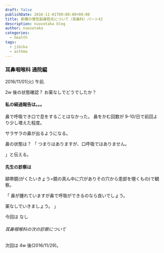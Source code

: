 ```yaml
---
draft: false
publishDate: 2016-11-01T09:00:00+09:00
title: 新種の慢性副鼻腔炎について（耳鼻科）パート42
description: nuovotaka blog
author: nuovotaka
categories:
  - health
tags:
  - jibika
  - asthma
---
```


### 耳鼻咽喉科 通院編

2016/11/01(火) 午前.

2w 後の状態確認？
お薬なしでどうでしたか？

#### 私の経過報告は。。。

鼻で呼吸でき口で息をすることはなかった。
鼻をかむ回数が 9-10/日で前回より少し増えた程度。

サラサラの鼻が出るようになる。

鼻の状態は？
「
つまりはありますが、口呼吸ではありません。

」と伝える。

#### 先生の診察は

額帯鏡(がくたいきょう=鏡の真ん中に穴がありその穴から患部を覗くもの)で観察。

「
鼻が腫れていますが鼻で呼吸ができるのなら良いでしょう。

薬なしでいきましょう。
」

今回は
なし

###### 耳鼻咽喉科の次の診察について

次回は 4w 後(2016/11/29)。
